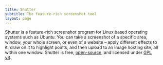 ```yaml
---
title: Shutter
subtitle: The feature-rich screenshot tool
layout: page
---
```


Shutter is a feature-rich screenshot program for Linux based operating systems such as Ubuntu. You can take a screenshot of a specific area, window, your whole screen, or even of a website – apply different effects to it, draw on it to highlight points, and then upload to an image hosting site, all within one window. Shutter is free, [open-source](https://www.opensource.org/docs/definition.php), and licensed under [GPL v3](https://www.gnu.org/licenses/gpl-3.0.html).
